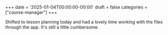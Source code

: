 +++
date = '2025-01-04T00:00:00-00:00'
draft = false
categories = ["course-manager"]
+++

Shifted to lesson planning today and had a lovely time working with the files through the app. It's still a little cumbersome.
